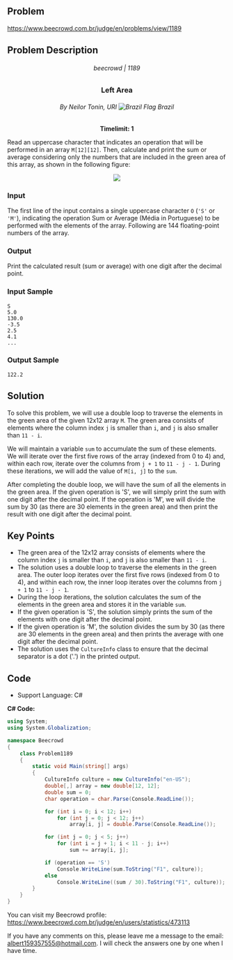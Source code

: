 ## Problem

https://www.beecrowd.com.br/judge/en/problems/view/1189

## Problem Description

<div align="center">

###### beecrowd | 1189
### Left Area
###### By Neilor Tonin, URI <img src="https://resources.beecrowd.com.br/gallery/images/flags/br.gif" alt="Brazil Flag" /> Brazil
**Timelimit: 1**

</div>

Read an uppercase character that indicates an operation that will be performed in an array `M[12][12]`. Then, calculate and print the sum or average considering only the numbers that are included in the green area of this array, as shown in the following figure:

<p align="center">
  <img src="https://resources.beecrowd.com.br/gallery/images/problems/UOJ_1189.png"/>
</p>

### Input

The first line of the input contains a single uppercase character `O` (`'S'` or `'M'`), indicating the operation Sum or Average (Média in Portuguese) to be performed with the elements of the array. Following are 144 floating-point numbers of the array.

### Output

Print the calculated result (sum or average) with one digit after the decimal point.

### Input Sample

```
S
5.0
130.0
-3.5
2.5
4.1
...
```

### Output Sample

```
122.2
```

## Solution

To solve this problem, we will use a double loop to traverse the elements in the green area of the given 12x12 array `M`. The green area consists of elements where the column index `j` is smaller than `i`, and `j` is also smaller than `11 - i`.

We will maintain a variable `sum` to accumulate the sum of these elements. We will iterate over the first five rows of the array (indexed from 0 to 4) and, within each row, iterate over the columns from `j + 1` to `11 - j - 1`. During these iterations, we will add the value of `M[i, j]` to the `sum`.

After completing the double loop, we will have the sum of all the elements in the green area. If the given operation is 'S', we will simply print the sum with one digit after the decimal point. If the operation is 'M', we will divide the sum by 30 (as there are 30 elements in the green area) and then print the result with one digit after the decimal point.


## Key Points

- The green area of the 12x12 array consists of elements where the column index `j` is smaller than `i`, and `j` is also smaller than `11 - i`.
- The solution uses a double loop to traverse the elements in the green area. The outer loop iterates over the first five rows (indexed from 0 to 4), and within each row, the inner loop iterates over the columns from `j + 1` to `11 - j - 1`.
- During the loop iterations, the solution calculates the sum of the elements in the green area and stores it in the variable `sum`.
- If the given operation is 'S', the solution simply prints the sum of the elements with one digit after the decimal point.
- If the given operation is 'M', the solution divides the sum by 30 (as there are 30 elements in the green area) and then prints the average with one digit after the decimal point.
- The solution uses the `CultureInfo` class to ensure that the decimal separator is a dot ('.') in the printed output.

## Code

- Support Language: C#

**C# Code:**

```csharp
using System;
using System.Globalization;

namespace Beecrowd
{
    class Problem1189
    {
        static void Main(string[] args)
        {
            CultureInfo culture = new CultureInfo("en-US");
            double[,] array = new double[12, 12];
            double sum = 0;
            char operation = char.Parse(Console.ReadLine());

            for (int i = 0; i < 12; i++)
                for (int j = 0; j < 12; j++)
                    array[i, j] = double.Parse(Console.ReadLine());

            for (int j = 0; j < 5; j++)
                for (int i = j + 1; i < 11 - j; i++)
                    sum += array[i, j];

            if (operation == 'S')
                Console.WriteLine(sum.ToString("F1", culture));
            else
                Console.WriteLine((sum / 30).ToString("F1", culture));
        }
    }
}
```

You can visit my Beecrowd profile: https://www.beecrowd.com.br/judge/en/users/statistics/473113

If you have any comments on this, please leave me a message to the email: albert159357555@hotmail.com. 
I will check the answers one by one when I have time.
